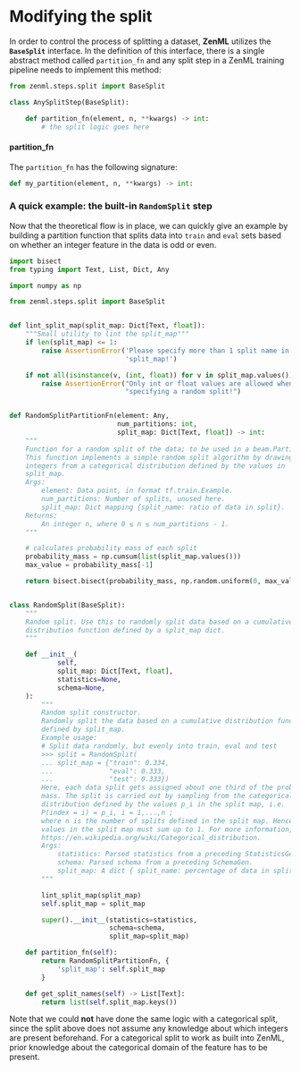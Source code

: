 # Modifying the split

In order to control the process of splitting a dataset, **ZenML** utilizes the **`BaseSplit`** interface. In the definition of this interface, there is a single abstract method called `partition_fn` and any split step in a ZenML training pipeline needs to implement this method:

```python
from zenml.steps.split import BaseSplit

class AnySplitStep(BaseSplit):

    def partition_fn(element, n, **kwargs) -> int:
        # the split logic goes here
```

#### partition\_fn

The `partition_fn` has the following signature:

```python
def my_partition(element, n, **kwargs) -> int:
```

### A quick example: the built-in `RandomSplit` step

Now that the theoretical flow is in place, we can quickly give an example by building a partition function that splits data into `train` and `eval` sets based on whether an integer feature in the data is odd or even.

```python
import bisect
from typing import Text, List, Dict, Any

import numpy as np

from zenml.steps.split import BaseSplit


def lint_split_map(split_map: Dict[Text, float]):
    """Small utility to lint the split_map"""
    if len(split_map) <= 1:
        raise AssertionError('Please specify more than 1 split name in the '
                             'split_map!')

    if not all(isinstance(v, (int, float)) for v in split_map.values()):
        raise AssertionError("Only int or float values are allowed when "
                             "specifying a random split!")


def RandomSplitPartitionFn(element: Any,
                           num_partitions: int,
                           split_map: Dict[Text, float]) -> int:
    """
    Function for a random split of the data; to be used in a beam.Partition.
    This function implements a simple random split algorithm by drawing
    integers from a categorical distribution defined by the values in
    split_map.
    Args:
        element: Data point, in format tf.train.Example.
        num_partitions: Number of splits, unused here.
        split_map: Dict mapping {split_name: ratio of data in split}.
    Returns:
        An integer n, where 0 ≤ n ≤ num_partitions - 1.
    """

    # calculates probability mass of each split
    probability_mass = np.cumsum(list(split_map.values()))
    max_value = probability_mass[-1]

    return bisect.bisect(probability_mass, np.random.uniform(0, max_value))


class RandomSplit(BaseSplit):
    """
    Random split. Use this to randomly split data based on a cumulative
    distribution function defined by a split_map dict.
    """

    def __init__(
            self,
            split_map: Dict[Text, float],
            statistics=None,
            schema=None,
    ):
        """
        Random split constructor.
        Randomly split the data based on a cumulative distribution function
        defined by split_map.
        Example usage:
        # Split data randomly, but evenly into train, eval and test
        >>> split = RandomSplit(
        ... split_map = {"train": 0.334,
        ...              "eval": 0.333,
        ...              "test": 0.333})
        Here, each data split gets assigned about one third of the probability
        mass. The split is carried out by sampling from the categorical
        distribution defined by the values p_i in the split map, i.e.
        P(index = i) = p_i, i = 1,...,n ;
        where n is the number of splits defined in the split map. Hence, the
        values in the split map must sum up to 1. For more information, see
        https://en.wikipedia.org/wiki/Categorical_distribution.
        Args:
            statistics: Parsed statistics from a preceding StatisticsGen.
            schema: Parsed schema from a preceding SchemaGen.
            split_map: A dict { split_name: percentage of data in split }.
        """

        lint_split_map(split_map)
        self.split_map = split_map

        super().__init__(statistics=statistics,
                         schema=schema,
                         split_map=split_map)

    def partition_fn(self):
        return RandomSplitPartitionFn, {
            'split_map': self.split_map
        }

    def get_split_names(self) -> List[Text]:
        return list(self.split_map.keys())
```

Note that we could **not** have done the same logic with a categorical split, since the split above does not assume any knowledge about which integers are present beforehand. For a categorical split to work as built into ZenML, prior knowledge about the categorical domain of the feature has to be present.

